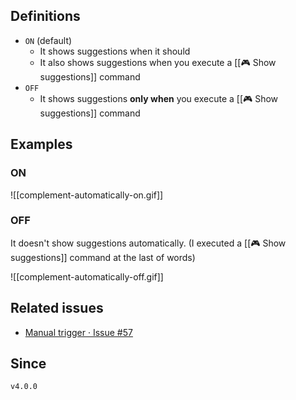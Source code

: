 ## Definitions

- `ON` (default)
	- It shows suggestions when it should
	- It also shows suggestions when you execute a [[🎮 Show suggestions]] command
- `OFF`
	- It shows suggestions **only when** you execute a [[🎮 Show suggestions]] command

## Examples

### ON

![[complement-automatically-on.gif]]

### OFF

It doesn't show suggestions automatically. (I executed a [[🎮 Show suggestions]] command at the last of words)

![[complement-automatically-off.gif]]

## Related issues

- [Manual trigger · Issue \#57](https://github.com/tadashi-aikawa/obsidian-various-complements-plugin/issues/57)

## Since

`v4.0.0`
